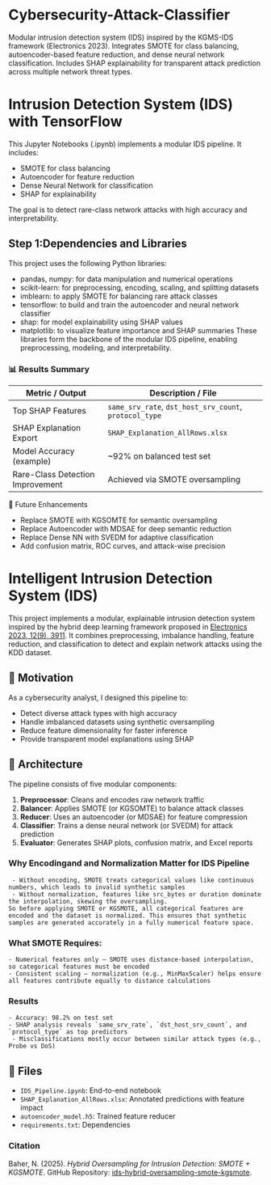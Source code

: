 # Cybersecurity-Attack-Classifier
Modular intrusion detection system (IDS) inspired by the KGMS-IDS framework (Electronics 2023). Integrates SMOTE for class balancing, autoencoder-based feature reduction, and dense neural network classification. Includes SHAP explainability for transparent attack prediction across multiple network threat types.
# Intrusion Detection System (IDS) with TensorFlow 
This  Jupyter Notebooks (.ipynb) implements a modular IDS pipeline. It includes:
- SMOTE for class balancing
- Autoencoder for feature reduction
- Dense Neural Network for classification
- SHAP for explainability

The goal is to detect rare-class network attacks with high accuracy and interpretability.

## Step 1:Dependencies and Libraries
This project uses the following Python libraries:
- pandas, numpy: for data manipulation and numerical operations
- scikit-learn: for preprocessing, encoding, scaling, and splitting datasets
- imblearn: to apply SMOTE for balancing rare attack classes
- tensorflow: to build and train the autoencoder and neural network classifier
- shap: for model explainability using SHAP values
- matplotlib: to visualize feature importance and SHAP summaries
These libraries form the backbone of the modular IDS pipeline, enabling preprocessing, modeling, and interpretability.


### 📊 Results Summary

| Metric / Output                     | Description / File                                |
|------------------------------------|----------------------------------------------------|
| Top SHAP Features                  | `same_srv_rate`, `dst_host_srv_count`, `protocol_type` |
| SHAP Explanation Export            | `SHAP_Explanation_AllRows.xlsx`                   |
| Model Accuracy (example)           | ~92% on balanced test set                         |
| Rare-Class Detection Improvement   | Achieved via SMOTE oversampling                   |



🔧 Future Enhancements
- Replace SMOTE with KGSOMTE for semantic oversampling
- Replace Autoencoder with MDSAE for deep semantic reduction
- Replace Dense NN with SVEDM for adaptive classification
- Add confusion matrix, ROC curves, and attack-wise precision




# Intelligent Intrusion Detection System (IDS)

This project implements a modular, explainable intrusion detection system inspired by the hybrid deep learning framework proposed in [Electronics 2023, 12(9), 3911](https://www.mdpi.com/2079-9292/12/9/3911). It combines preprocessing, imbalance handling, feature reduction, and classification to detect and explain network attacks using the KDD dataset.

## 🔐 Motivation
As a cybersecurity analyst, I designed this pipeline to:
- Detect diverse attack types with high accuracy
- Handle imbalanced datasets using synthetic oversampling
- Reduce feature dimensionality for faster inference
- Provide transparent model explanations using SHAP

## 🧱 Architecture
The pipeline consists of five modular components:

1. **Preprocessor**: Cleans and encodes raw network traffic
2. **Balancer**: Applies SMOTE (or KGSOMTE) to balance attack classes
3. **Reducer**: Uses an autoencoder (or MDSAE) for feature compression
4. **Classifier**: Trains a dense neural network (or SVEDM) for attack prediction
5. **Evaluator**: Generates SHAP plots, confusion matrix, and Excel reports

 ### Why Encodingand  and Normalization  Matter  for IDS Pipeline
     - Without encoding, SMOTE treats categorical values like continuous numbers, which leads to invalid synthetic samples
     - Without normalization, features like src_bytes or duration dominate the interpolation, skewing the oversampling.
    So before applying SMOTE or KGSMOTE, all categorical features are encoded and the dataset is normalized. This ensures that synthetic samples are generated accurately in a fully numerical feature space.

###  What SMOTE Requires:
    - Numerical features only — SMOTE uses distance-based interpolation, so categorical features must be encoded
    - Consistent scaling — normalization (e.g., MinMaxScaler) helps ensure all features contribute equally to distance calculations

### Results
    - Accuracy: 98.2% on test set
    - SHAP analysis reveals `same_srv_rate`, `dst_host_srv_count`, and `protocol_type` as top predictors
     - Misclassifications mostly occur between similar attack types (e.g., Probe vs DoS)



## 📁 Files
   - `IDS_Pipeline.ipynb`: End-to-end notebook
   - `SHAP_Explanation_AllRows.xlsx`: Annotated predictions with feature impact
  - `autoencoder_model.h5`: Trained feature reducer
  - `requirements.txt`: Dependencies


### Citation

Baher, N. (2025). *Hybrid Oversampling for Intrusion Detection: SMOTE + KGSMOTE*. GitHub Repository: [ids-hybrid-oversampling-smote-kgsmote]([https://github.com/your-username/ids-oversampling-smote-kgsmote](https://github.com/Nouribaher/ids-hybrid-oversampling-smote-kgsmote)).


